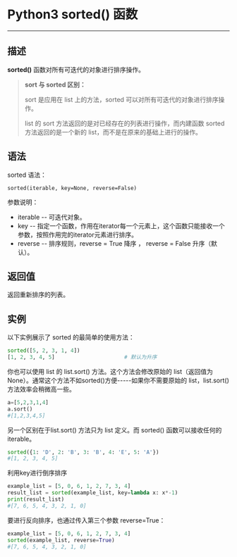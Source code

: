 # Python3 sorted() 函数

------

## 描述

**sorted()** 函数对所有可迭代的对象进行排序操作。

> **sort 与 sorted 区别：**
>
> sort 是应用在 list 上的方法，sorted 可以对所有可迭代的对象进行排序操作。
>
> list 的 sort 方法返回的是对已经存在的列表进行操作，而内建函数 sorted 方法返回的是一个新的 list，而不是在原来的基础上进行的操作。

## 语法

sorted 语法：

```
sorted(iterable, key=None, reverse=False)  
```

参数说明：

- iterable -- 可迭代对象。
- key -- 指定一个函数，作用在iterator每一个元素上，这个函数只能接收一个参数，按照作用完的iterator元素进行排序。
- reverse -- 排序规则，reverse = True 降序 ， reverse = False 升序（默认）。

## 返回值

返回重新排序的列表。

## 实例

以下实例展示了 sorted 的最简单的使用方法：

```python 
sorted([5, 2, 3, 1, 4]) 
[1, 2, 3, 4, 5]                      # 默认为升序
```

你也可以使用 list 的 list.sort() 方法。这个方法会修改原始的 list（返回值为None）。通常这个方法不如sorted()方便-----如果你不需要原始的 list，list.sort()方法效率会稍微高一些。

```python 
a=[5,2,3,1,4] 
a.sort()  
#[1,2,3,4,5]
```

另一个区别在于list.sort() 方法只为 list 定义。而 sorted() 函数可以接收任何的 iterable。

```python 
sorted({1: 'D', 2: 'B', 3: 'B', 4: 'E', 5: 'A'}) 
#[1, 2, 3, 4, 5]
```

利用key进行倒序排序

```python 
example_list = [5, 0, 6, 1, 2, 7, 3, 4]
result_list = sorted(example_list, key=lambda x: x*-1)
print(result_list)
#[7, 6, 5, 4, 3, 2, 1, 0]
```

要进行反向排序，也通过传入第三个参数 reverse=True：

```python
example_list = [5, 0, 6, 1, 2, 7, 3, 4] 
sorted(example_list, reverse=True) 
#[7, 6, 5, 4, 3, 2, 1, 0]
```

